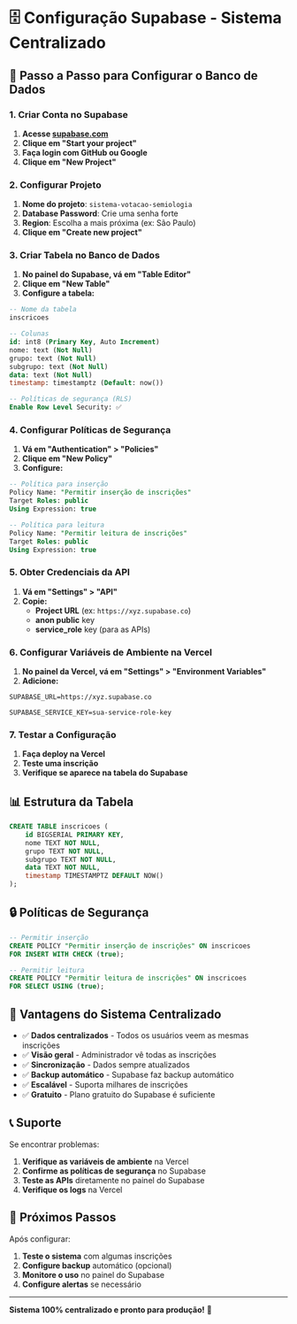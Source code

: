 # 🗄️ Configuração Supabase - Sistema Centralizado

## 🚀 Passo a Passo para Configurar o Banco de Dados

### 1. Criar Conta no Supabase

1. **Acesse [supabase.com](https://supabase.com)**
2. **Clique em "Start your project"**
3. **Faça login com GitHub ou Google**
4. **Clique em "New Project"**

### 2. Configurar Projeto

1. **Nome do projeto**: `sistema-votacao-semiologia`
2. **Database Password**: Crie uma senha forte
3. **Region**: Escolha a mais próxima (ex: São Paulo)
4. **Clique em "Create new project"**

### 3. Criar Tabela no Banco de Dados

1. **No painel do Supabase, vá em "Table Editor"**
2. **Clique em "New Table"**
3. **Configure a tabela:**

```sql
-- Nome da tabela
inscricoes

-- Colunas
id: int8 (Primary Key, Auto Increment)
nome: text (Not Null)
grupo: text (Not Null)
subgrupo: text (Not Null)
data: text (Not Null)
timestamp: timestamptz (Default: now())

-- Políticas de segurança (RLS)
Enable Row Level Security: ✅
```

### 4. Configurar Políticas de Segurança

1. **Vá em "Authentication" > "Policies"**
2. **Clique em "New Policy"**
3. **Configure:**

```sql
-- Política para inserção
Policy Name: "Permitir inserção de inscrições"
Target Roles: public
Using Expression: true

-- Política para leitura
Policy Name: "Permitir leitura de inscrições"
Target Roles: public
Using Expression: true
```

### 5. Obter Credenciais da API

1. **Vá em "Settings" > "API"**
2. **Copie:**
   - **Project URL** (ex: `https://xyz.supabase.co`)
   - **anon public** key
   - **service_role** key (para as APIs)

### 6. Configurar Variáveis de Ambiente na Vercel

1. **No painel da Vercel, vá em "Settings" > "Environment Variables"**
2. **Adicione:**

```
SUPABASE_URL=https://xyz.supabase.co

SUPABASE_SERVICE_KEY=sua-service-role-key
```

### 7. Testar a Configuração

1. **Faça deploy na Vercel**
2. **Teste uma inscrição**
3. **Verifique se aparece na tabela do Supabase**

## 📊 Estrutura da Tabela

```sql
CREATE TABLE inscricoes (
    id BIGSERIAL PRIMARY KEY,
    nome TEXT NOT NULL,
    grupo TEXT NOT NULL,
    subgrupo TEXT NOT NULL,
    data TEXT NOT NULL,
    timestamp TIMESTAMPTZ DEFAULT NOW()
);
```

## 🔒 Políticas de Segurança

```sql
-- Permitir inserção
CREATE POLICY "Permitir inserção de inscrições" ON inscricoes
FOR INSERT WITH CHECK (true);

-- Permitir leitura
CREATE POLICY "Permitir leitura de inscrições" ON inscricoes
FOR SELECT USING (true);
```

## 🎯 Vantagens do Sistema Centralizado

- ✅ **Dados centralizados** - Todos os usuários veem as mesmas inscrições
- ✅ **Visão geral** - Administrador vê todas as inscrições
- ✅ **Sincronização** - Dados sempre atualizados
- ✅ **Backup automático** - Supabase faz backup automático
- ✅ **Escalável** - Suporta milhares de inscrições
- ✅ **Gratuito** - Plano gratuito do Supabase é suficiente

## 📞 Suporte

Se encontrar problemas:

1. **Verifique as variáveis de ambiente** na Vercel
2. **Confirme as políticas de segurança** no Supabase
3. **Teste as APIs** diretamente no painel do Supabase
4. **Verifique os logs** na Vercel

## 🚀 Próximos Passos

Após configurar:

1. **Teste o sistema** com algumas inscrições
2. **Configure backup** automático (opcional)
3. **Monitore o uso** no painel do Supabase
4. **Configure alertas** se necessário

---

**Sistema 100% centralizado e pronto para produção!** 🎉 